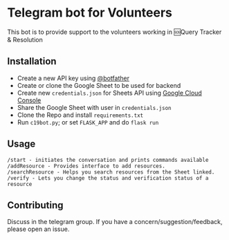 # Telegram bot for Volunteers

This bot is to provide support to the volunteers working in 🆘Query Tracker & Resolution

## Installation

- Create a new API key using [@botfather](https://t.me/BotFather)
- Create or clone the Google Sheet to be used for backend
- Create new `credentials.json` for Sheets API using [Google Cloud Console](https://console.cloud.google.com)
- Share the Google Sheet with user in `credentials.json`
- Clone the Repo and install `requirements.txt`
- Run `c19bot.py`; or set `FLASK_APP` and do `flask run`

## Usage
```
/start - initiates the conversation and prints commands available
/addResource - Provides interface to add resources.
/searchResource - Helps you search resources from the Sheet linked.
/verify - Lets you change the status and verification status of a resource
```
## Contributing
Discuss in the telegram group. If you have a concern/suggestion/feedback, please open an issue.
